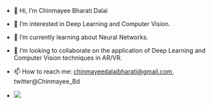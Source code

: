 - 👋 Hi, I’m Chinmayee Bharati Dalai
- 👀 I’m interested in Deep Learning and Computer Vision.
- 🌱 I’m currently learning about Neural Networks.
- 💞️ I’m looking to collaborate on the application of Deep Learning and Computer Vision techniques in AR/VR.
- 📫 How to reach me: chinmayeedalaibharati@gmail.com, twitter@Chinmayee_Bd

- ![](https://komarev.com/ghpvc/?username=chinmayeeb96&color=green)

<!---
chinmayeeb96/chinmayeeb96 is a ✨ special ✨ repository because its `README.md` (this file) appears on your GitHub profile.
You can click the Preview link to take a look at your changes.
--->
